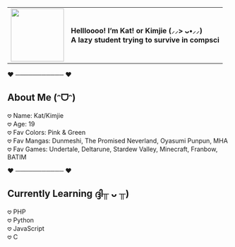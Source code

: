 <table>
  <tr>
    <td><img src="https://media2.giphy.com/media/v1.Y2lkPTc5MGI3NjExN2h0MGxyand5NHJ1bjMxeGprdTl1dTl4NTd2eW1iOHoyd3pyN2R1ZCZlcD12MV9pbnRlcm5hbF9naWZfYnlfaWQmY3Q9Zw/JIX9t2j0ZTN9S/giphy.gif" width="120"></td>
    <td valign="middle">
      <b>Hellloooo! I’m Kat! or Kimjie (⸝⸝> ᴗ•⸝⸝)<br>
      A lazy student trying to survive in compsci</b>
    </td>
  </tr>
</table>

❤︎ ─────────── ❤︎

## About Me (ᵔᗜᵔ)  
𖹭 Name: Kat/Kimjie  
𖹭 Age: 19  
𖹭 Fav Colors: Pink & Green  
𖹭 Fav Mangas: Dunmeshi, The Promised Neverland, Oyasumi Punpun, MHA
𖹭 Fav Games: Undertale, Deltarune, Stardew Valley, Minecraft, Franbow, BATIM  

❤︎ ─────────── ❤︎

## Currently Learning ദ്ദി╥ ᴗ ╥)  
𖹭 PHP  
𖹭 Python  
𖹭 JavaScript  
𖹭 C  

